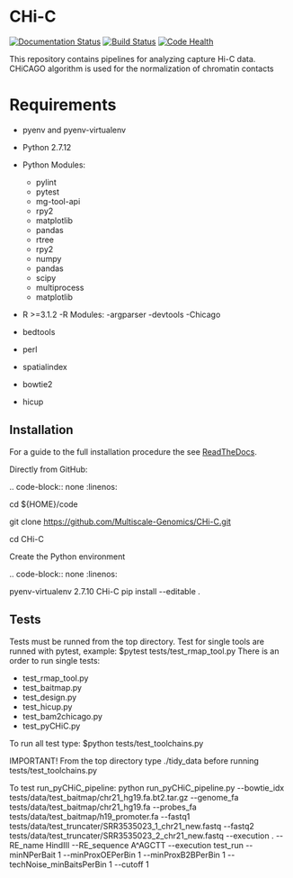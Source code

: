 # CHi-C

[![Documentation Status](https://readthedocs.org/projects/CHi-C/badge/?version=latest)](http://CHi-C.readthedocs.io/en/latest/?badge=latest) [![Build Status](https://travis-ci.org/Multiscale-Genomics/CHi-C.svg?branch=master)](https://travis-ci.org/Multiscale-Genomics/CHi-C) [![Code Health](https://landscape.io/github/Multiscale-Genomics/CHi-C/master/landscape.svg?style=flat)](https://landscape.io/github/Multiscale-Genomics/CHi-C/master)


This repository contains pipelines for analyzing capture Hi-C data. CHiCAGO algorithm is used for the normalization of chromatin contacts

# Requirements
- pyenv and pyenv-virtualenv
- Python 2.7.12
- Python Modules:
  - pylint
  - pytest
  - mg-tool-api
  - rpy2
  - matplotlib
  - pandas
  - rtree
  - rpy2
  - numpy
  - pandas
  - scipy
  - multiprocess
  - matplotlib


- R >=3.1.2
-R Modules:
  -argparser
  -devtools
  -Chicago
- bedtools
- perl
- spatialindex
- bowtie2
- hicup


Installation
------------

For a guide to the full installation procedure the see [ReadTheDocs](http://CHi-C.readthedocs.io).

Directly from GitHub:

.. code-block:: none
   :linenos:

   cd ${HOME}/code

   git clone https://github.com/Multiscale-Genomics/CHi-C.git

   cd CHi-C

Create the Python environment

.. code-block:: none
   :linenos:

   pyenv-virtualenv 2.7.10 CHi-C
   pip install --editable .

Tests
-----

Tests must be runned from the top directory.
Test for single tools are runned with pytest, example: $pytest tests/test_rmap_tool.py
There is an order to run single tests:
  - test_rmap_tool.py
  - test_baitmap.py
  - test_design.py
  - test_hicup.py
  - test_bam2chicago.py
  - test_pyCHiC.py

To run all test type: $python tests/test_toolchains.py

IMPORTANT! From the top directory type ./tidy_data before running tests/test_toolchains.py

To test run_pyCHiC_pipeline:
python run_pyCHiC_pipeline.py --bowtie_idx tests/data/test_baitmap/chr21_hg19.fa.bt2.tar.gz  --genome_fa tests/data/test_baitmap/chr21_hg19.fa --probes_fa tests/data/test_baitmap/h19_promoter.fa --fastq1 tests/data/test_truncater/SRR3535023_1_chr21_new.fastq --fastq2 tests/data/test_truncater/SRR3535023_2_chr21_new.fastq --execution . --RE_name HindIII --RE_sequence A^AGCTT --execution test_run --minNPerBait 1 --minProxOEPerBin 1 --minProxB2BPerBin 1 --techNoise_minBaitsPerBin 1 --cutoff 1
